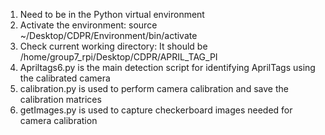 1) Need to be in the Python virtual environment
2) Activate the environment:
   source ~/Desktop/CDPR/Environment/bin/activate
3) Check current working directory:
   It should be /home/group7_rpi/Desktop/CDPR/APRIL_TAG_PI
4) Apriltags6.py is the main detection script for identifying AprilTags using the calibrated camera
5) calibration.py is used to perform camera calibration and save the calibration matrices
6) getImages.py is used to capture checkerboard images needed for camera calibration
